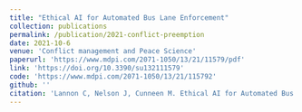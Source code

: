 ```yaml
---
title: "Ethical AI for Automated Bus Lane Enforcement"
collection: publications
permalink: /publication/2021-conflict-preemption
date: 2021-10-6
venue: 'Conflict management and Peace Science'
paperurl: 'https://www.mdpi.com/2071-1050/13/21/11579/pdf'
link: 'https://doi.org/10.3390/su132111579'
code: 'https://www.mdpi.com/2071-1050/13/21/115792'
github: ''
citation: 'Lannon C, Nelson J, Cunneen M. Ethical AI for Automated Bus Lane Enforcement. Sustainability. 2021; 13(21):11579. https://doi.org/10.3390/su132111579'
---
```

